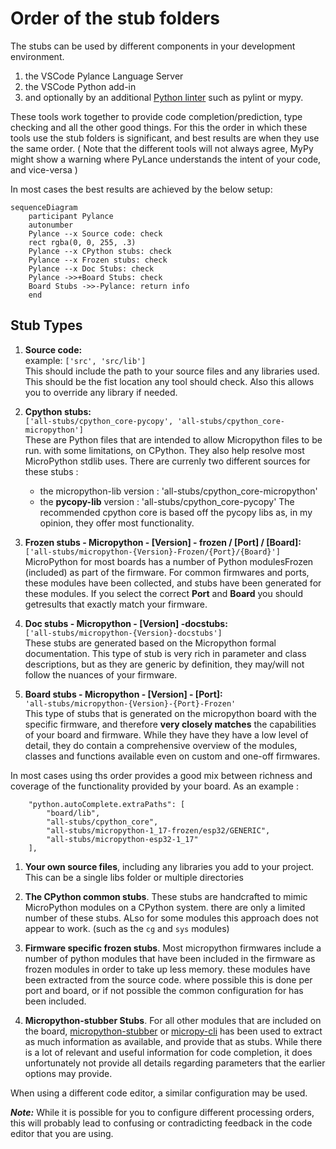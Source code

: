 # Order of the stub folders

The stubs can be used by different components in your development environment.
 1. the VSCode Pylance Language Server
 2. the VSCode Python add-in
 3. and optionally by an additional [Python linter](https://code.visualstudio.com/docs/python/linting#_specific-linters) such as pylint or mypy.
 
These  tools work together to provide code completion/prediction, type checking and all the other good things.
For this the order in which these tools use  the stub folders is significant, and best results are when they use the same order. 
( Note that the different tools will not always agree, MyPy might show a warning where PyLance understands the intent of your code, and vice-versa )

In most cases the best results are achieved by the below setup:

```{mermaid}
sequenceDiagram
    participant Pylance
    autonumber
    Pylance --x Source code: check 
    rect rgba(0, 0, 255, .3)
    Pylance --x CPython stubs: check 
    Pylance --x Frozen stubs: check 
    Pylance --x Doc Stubs: check 
    Pylance ->>+Board Stubs: check
    Board Stubs ->>-Pylance: return info 
    end
```

## Stub Types

 1. **Source code:**  
   example: `['src', 'src/lib'] `  
   This should include the path to your source files and any libraries used.  
   This should be the fist location any tool should check. Also this allows you to override any library if needed.

 2. **Cpython stubs:**  
   `['all-stubs/cpython_core-pycopy', 'all-stubs/cpython_core-micropython'] `  
   These are Python files that are intended to allow Micropython files to be run. with some limitations, on CPython. They also help resolve most MicroPython stdlib uses.
   There are currenly two different sources for these stubs : 
    - the micropython-lib version :  'all-stubs/cpython_core-micropython'
    - the **pycopy-lib** version :  'all-stubs/cpython_core-pycopy'
    The recommended cpython core is based off the pycopy libs as, in my opinion, they offer most functionality. 

 3. **Frozen stubs - Micropython - [Version] - frozen / [Port] / [Board]:**  
    `['all-stubs/micropython-{Version}-Frozen/{Port}/{Board}']`  
    MicroPython for most boards has a number of Python modulesFrozen (included) as part of the firmware.
    For common firmwares and ports, these modules have been collected, and stubs have been generated for these modules.
    If you select the correct **Port** and **Board** you should getresults that exactly match your firmware. 

 4. **Doc stubs - Micropython - [Version] -docstubs:**  
    `['all-stubs/micropython-{Version}-docstubs']`  
    These stubs are generated based on the Micropython formal documentation.
    This type of stub is very rich in parameter and class descriptions, but as they are generic by definition, they may/will not follow the nuances of your firmware.
    
 5. **Board stubs - Micropython - [Version] - [Port]:**  
   ` 'all-stubs/micropython-{Version}-{Port}-Frozen' `  
   This type of stubs that is generated on the micropython board with the specific firmware, and therefore **very closely matches** the capabilities of your board and firmware.
   While they have they have a low level of detail, they do contain a comprehensive overview of the modules, classes and functions available even on custom and one-off firmwares.

In most cases using ths order provides a good mix between richness and coverage of the functionality provided by your board.
As an example : 
```
    "python.autoComplete.extraPaths": [
        "board/lib",
        "all-stubs/cpython_core",
        "all-stubs/micropython-1_17-frozen/esp32/GENERIC",
        "all-stubs/micropython-esp32-1_17"
    ],

```

 1. **Your own source files**, including any libraries you add to your project.
 This can be a single libs folder or multiple directories

 2. **The CPython common stubs**. These stubs are handcrafted to mimic MicroPython modules on a CPython system.
 there are only a limited number of these stubs. ALso for some modules this approach does not appear to work. (such as the `cg` and `sys` modules)

 3. **Firmware specific frozen stubs**. Most micropython firmwares include a number of python modules that have been included in the firmware as frozen modules in order to take up less memory.
 these modules have been extracted from the source code. where possible this is done per port and board,  or if not possible the common configuration for has been included.

 4. **Micropython-stubber Stubs**. For all other modules that are included on the board, [micropython-stubber](https://github.com/Josverl/micropython-stubber) or [micropy-cli](https://github.com/BradenM/micropy-cli) has been used to extract as much information as available, and provide that as stubs. While there is a lot of relevant and useful information for code completion, it does unfortunately not provide all details regarding parameters that the earlier  options may provide.


When using a different code editor, a similar configuration may be used. 

 _**Note:**_ While it is possible for you to configure different processing orders, this will probably lead to confusing or contradicting feedback in the code editor that you are using.

